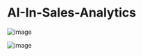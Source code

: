 # AI-In-Sales-Analytics
![image](https://github.com/user-attachments/assets/4aed39b9-17db-462d-b0ef-bf26b96a9229)

![image](https://github.com/user-attachments/assets/d5b5e133-bccd-4249-82ac-d45ad5ff47c5)
